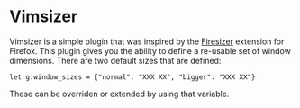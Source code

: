 # Vimsizer #

Vimsizer is a simple plugin that was inspired by the [Firesizer]() extension for Firefox. This plugin gives you the ability to define a re-usable set of window dimensions. There are two default sizes that are defined:

    let g:window_sizes = {"normal": "XXX XX", "bigger": "XXX XX"}

These can be overriden or extended by using that variable.

